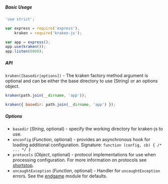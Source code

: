 ##### Basic Usage
```javascript
'use strict';

var express = require('express'),
    kraken = require('kraken-js');

var app = express();
app.use(kraken());
app.listen(8000);
```

##### API
`kraken([basedir|options])` - The kraken factory method argument is optional and can be either the base directory to use
(String) or an options object.

```javascript
kraken(path.join(__dirname, 'app'));
```

```javascript
kraken({ basedir: path.join(__dirname, 'app') });
```


##### Options
- `basedir` (*String*, optional) - specify the working directory for kraken-js to use.
- `onconfig` (*Function*, optional) - provides an asynchronous hook for loading additional configuration. Signature: `function (config, cb) { /* ... */ }`
- `protocols` (*Object*, optional) - protocol implementations for use when processing configuration. For more information on protocols see [shortstop](https://github.com/paypal/shortstop).
- `uncaughtException` (*Function*, optional) - Handler for `uncaughtException` errors. See the [endgame](https://github.com/totherik/endgame) module for defaults.